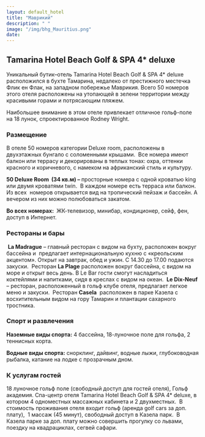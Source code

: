 ```yaml
---
layout: default_hotel
title: "Маврикий"
description: " "
image: "/img/bhg_Mauritius.png"
date: 
---
```



<div id="photo_gallery"></div>

<div id="content"><div class="message"><h2>Tamarina Hotel Beach Golf &amp; SPA 4* deluxe</h2><p>Уникальный бутик–отель Tamarina Hotel Beach Golf &amp; SPA 4* deluxe расположился в бухте Тамарина, недалеко от престижного местечка Флик ен Флак, на западном побережье Маврикия. Всего 50 номеров этого отеля расположены на утопающей в зелени территории между красивыми горами и потрясающим пляжем.</p><p>Наибольшее внимание в этом отеле привлекает отличное гольф-поле на 18 лунок, спроектированное Rodney Wright.</p><h3>Размещение</h3><p>В отеле 50 номеров категории Deluxe room, расположены в двухэтажных бунгало с соломенными крышами. &nbsp;Все номера имеют балкон или террасу и декорированы в теплых тонах: охра, оттенки красного и коричневого, с намеком на африканский стиль и культуру.</p><p><b>50 </b><b>Deluxe</b><b> </b><b>Room</b><b> </b><b>&nbsp;(34 кв.м)</b><b> – </b>просторные номера с одной кроватью king или двумя кроватями twin.&nbsp; В каждом номере есть терраса или балкон.<b> </b>Из всех&nbsp; номеров открывается вид на тропический пейзаж и бассейн. А вечером из них можно полюбоваться закатом.</p><p><b>Во всех номерах: </b>&nbsp;ЖК-телевизор, минибар, кондиционер, сейф, фен, доступ в Интернет.</p><h3>Рестораны и бары</h3><p>&nbsp;<b>La</b><b> </b><b>Madrague</b> – главный ресторан с видом на бухту, расположен вокруг бассейна и &nbsp;предлагает интернациональную кухню с «креольским акцентом». Открыт на завтрак, обед и ужин. С 14.30 до 17.00 подаются закуски.&nbsp; Ресторан <b>La</b><b> </b><b>Plage</b> расположен вокруг бассейна, с видом на море и открыт весь день. В Le Bar гости смогут насладиться коктейлями и напитками, сидя в креслах с видом на океан.&nbsp; <b>Le</b><b> </b><b>Dix</b><b>-</b><b>Neuf</b> – ресторан, расположенный в гольф клубе отеля, предлагает легкое меню и закуски.&nbsp; Ресторан <b>Casela</b> &nbsp;расположен в парке Казела с восхитительным видом на гору Тамарин и плантации сахарного тростника. &nbsp;&nbsp;</p><h3>Спорт и развлечения</h3><p><b>Наземные виды спорта:</b> 4 бассейна, 18-луночное поле для гольфа, 2 теннисных корта. <b></b></p><p><b>Водные виды спорта:</b> снорклинг, дайвинг, водные лыжи, глубоководная рыбалка, катание на лодке с прозрачным дном.</p><h3>К услугам гостей</h3><p>18 луночное гольф поле (свободный доступ для гостей отеля), Гольф академия. Спа-центр отеля Tamarina Hotel Beach Golf &amp; SPA 4* deluxe, в котором 4 одноместных массажных кабинета и 2 двухместных.&nbsp; В стоимость проживания отеля входит гольф (аренда golf cars за доп. плату),&nbsp; 1 массаж (45 минут), свободный доступ в Казела парк.&nbsp; В Казела парке за доп. плату можно совершить прогулку со львами, поездку на квадрациклах, сегвей сафари.</p></div>

<br><br><br></div>